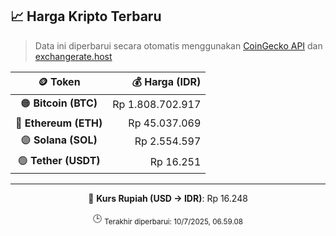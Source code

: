 

<!-- HARGA_KRIPTO -->
## 📈 Harga Kripto Terbaru

> Data ini diperbarui secara otomatis menggunakan [CoinGecko API](https://www.coingecko.com/) dan [exchangerate.host](https://exchangerate.host/)

<div align="center">

| 🪙 Token | 💰 Harga (IDR) |
|:------:|---------------:|
| 🟠 **Bitcoin (BTC)**   | Rp 1.808.702.917 |
| 🔵 **Ethereum (ETH)**  | Rp 45.037.069 |
| 🟣 **Solana (SOL)**    | Rp 2.554.597 |
| 🟢 **Tether (USDT)**   | Rp 16.251 |

---

💱 **Kurs Rupiah (USD → IDR)**: Rp 16.248

🕒 <sub>Terakhir diperbarui: 10/7/2025, 06.59.08</sub>

</div>
<!-- /HARGA_KRIPTO -->